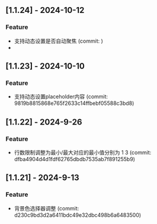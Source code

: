 ## [1.1.24] - 2024-10-12

### Feature

- 支持动态设置是否自动聚焦 (commit: )
- 
## [1.1.23] - 2024-10-10

### Feature

- 支持动态设置placeholder内容 (commit: 9819b8815868e765f2633c14ffbebf05588c3bd8)

## [1.1.22] - 2024-9-26

### Feature

- 行数限制调整为最小/最大对应的最小值分别为 1 3 (commit: dfba4904d4d1fdf62765dbdb7535ab7f891255b9)

## [1.1.21] - 2024-9-13

### Feature

- 背景色选择器调整 (commit: d230c9bd3d2a6411bdc49e32dbc498b6a6483500)
